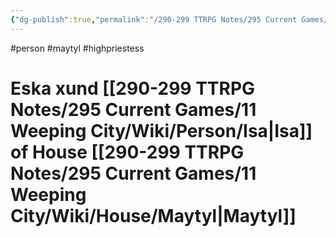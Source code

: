 ```yaml
---
{"dg-publish":true,"permalink":"/290-299 TTRPG Notes/295 Current Games/11 Weeping City/Wiki/Person/Eska/"}
---
```



#person #maytyl #highpriestess 

# Eska xund [[290-299 TTRPG Notes/295 Current Games/11 Weeping City/Wiki/Person/Isa\|Isa]] of House [[290-299 TTRPG Notes/295 Current Games/11 Weeping City/Wiki/House/Maytyl\|Maytyl]]